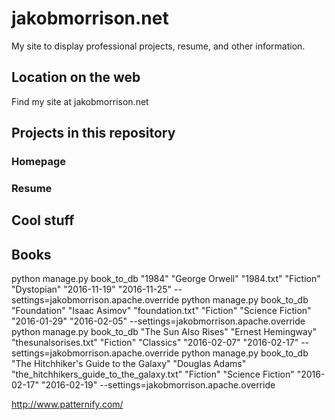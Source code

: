# jakobmorrison.net

My site to display professional projects, resume, and other information.

## Location on the web

Find my site at jakobmorrison.net

## Projects in this repository

### Homepage

### Resume

## Cool stuff

## Books
python manage.py book_to_db "1984" "George Orwell" "1984.txt" "Fiction" "Dystopian" "2016-11-19" "2016-11-25" --settings=jakobmorrison.apache.override
python manage.py book_to_db "Foundation" "Isaac Asimov" "foundation.txt" "Fiction" "Science Fiction" "2016-01-29" "2016-02-05" --settings=jakobmorrison.apache.override
python manage.py book_to_db "The Sun Also Rises" "Ernest Hemingway" "thesunalsorises.txt" "Fiction" "Classics" "2016-02-07" "2016-02-17" --settings=jakobmorrison.apache.override
python manage.py book_to_db "The Hitchhiker's Guide to the Galaxy" "Douglas Adams" "the_hitchhikers_guide_to_the_galaxy.txt" "Fiction" "Science Fiction" "2016-02-17" "2016-02-19" --settings=jakobmorrison.apache.override



http://www.patternify.com/

